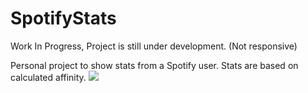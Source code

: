 # SpotifyStats
Work In Progress, Project is still under development. (Not responsive)

Personal project to show stats from a Spotify user. 
Stats are based on calculated affinity.
<img src="https://i.imgur.com/kMTK0Lq.png"/>





